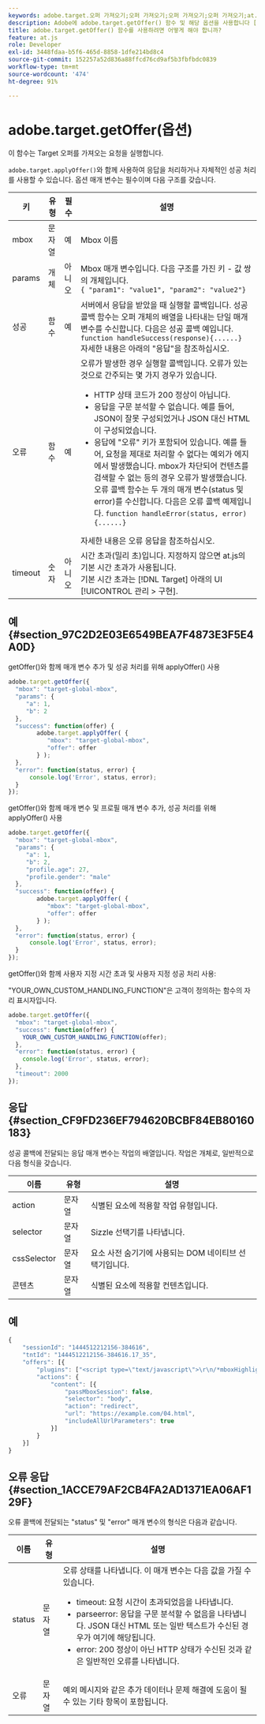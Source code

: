 ```yaml
---
keywords: adobe.target.오퍼 가져오기;오퍼 가져오기;오퍼 가져오기;오퍼 가져오기;at.js;함수;함수
description: Adobe에 adobe.target.getOffer() 함수 및 해당 옵션을 사용합니다 [!DNL Target] at.js 라이브러리를 사용하여 가져오기 요청을 실행합니다. [!DNL Target] 오퍼.
title: adobe.target.getOffer() 함수를 사용하려면 어떻게 해야 합니까?
feature: at.js
role: Developer
exl-id: 3448fdaa-b5f6-465d-8858-1dfe214bd8c4
source-git-commit: 152257a52d836a88ffcd76cd9af5b3fbfbdc0839
workflow-type: tm+mt
source-wordcount: '474'
ht-degree: 91%

---
```


# adobe.target.getOffer(옵션)

이 함수는 Target 오퍼를 가져오는 요청을 실행합니다.

`adobe.target.applyOffer()`와 함께 사용하여 응답을 처리하거나 자체적인 성공 처리를 사용할 수 있습니다. 옵션 매개 변수는 필수이며 다음 구조를 갖습니다.

| 키 | 유형 | 필수 | 설명 |
|--- |--- |--- |--- |
| mbox | 문자열 | 예 | Mbox 이름 |
| params | 개체 | 아니오 | Mbox 매개 변수입니다. 다음 구조를 가진 키 - 값 쌍의 개체입니다.<br>`{ "param1": "value1", "param2": "value2"}` |
| 성공 | 함수 | 예 | 서버에서 응답을 받았을 때 실행할 콜백입니다. 성공 콜백 함수는 오퍼 개체의 배열을 나타내는 단일 매개 변수를 수신합니다. 다음은 성공 콜백 예입니다.<br>`function handleSuccess(response){......}`<br>자세한 내용은 아래의 &quot;응답&quot;을 참조하십시오. |
| 오류 | 함수 | 예 | 오류가 발생한 경우 실행할 콜백입니다. 오류가 있는 것으로 간주되는 몇 가지 경우가 있습니다.<ul><li>HTTP 상태 코드가 200 정상이 아닙니다.</li><li>응답을 구문 분석할 수 없습니다. 예를 들어, JSON이 잘못 구성되었거나 JSON 대신 HTML이 구성되었습니다.</li><li>응답에 &quot;오류&quot; 키가 포함되어 있습니다. 예를 들어, 요청을 제대로 처리할 수 없다는 예외가 에지에서 발생했습니다. mbox가 차단되어 컨텐츠를 검색할 수 없는 등의 경우 오류가 발생했습니다. 오류 콜백 함수는 두 개의 매개 변수(status 및 error)를 수신합니다. 다음은 오류 콜백 예제입니다. `function handleError(status, error){......}`</li></ul>자세한 내용은 오류 응답을 참조하십시오. |
| timeout | 숫자 | 아니오 | 시간 초과(밀리 초)입니다. 지정하지 않으면 at.js의 기본 시간 초과가 사용됩니다.<br>기본 시간 초과는 [!DNL Target] 아래의 UI [!UICONTROL 관리 > 구현]. |

## 예 {#section_97C2D2E03E6549BEA7F4873E3F5E4A0D}

getOffer()와 함께 매개 변수 추가 및 성공 처리를 위해 applyOffer() 사용

```javascript
adobe.target.getOffer({   
  "mbox": "target-global-mbox", 
  "params": { 
     "a": 1, 
     "b": 2 
  }, 
  "success": function(offer) {           
        adobe.target.applyOffer( {  
           "mbox": "target-global-mbox", 
           "offer": offer  
        } ); 
  },   
  "error": function(status, error) {           
      console.log('Error', status, error); 
  } 
});
```

getOffer()와 함께 매개 변수 및 프로필 매개 변수 추가, 성공 처리를 위해 applyOffer() 사용

```javascript
adobe.target.getOffer({   
  "mbox": "target-global-mbox", 
  "params": { 
     "a": 1, 
     "b": 2, 
     "profile.age": 27, 
     "profile.gender": "male" 
  }, 
  "success": function(offer) {           
        adobe.target.applyOffer( {  
           "mbox": "target-global-mbox", 
           "offer": offer  
        } ); 
  },   
  "error": function(status, error) {           
      console.log('Error', status, error); 
  } 
});
```

getOffer()와 함께 사용자 지정 시간 초과 및 사용자 지정 성공 처리 사용:

&quot;YOUR_OWN_CUSTOM_HANDLING_FUNCTION&quot;은 고객이 정의하는 함수의 자리 표시자입니다.

```javascript
adobe.target.getOffer({     
  "mbox": "target-global-mbox",   
  "success": function(offer) { 
    YOUR_OWN_CUSTOM_HANDLING_FUNCTION(offer);   
  }, 
  "error": function(status, error) {                 
    console.log('Error', status, error);   
  },   
  "timeout": 2000 
});
```

## 응답 {#section_CF9FD236EF794620BCBF84EB80160183}

성공 콜백에 전달되는 응답 매개 변수는 작업의 배열입니다. 작업은 개체로, 일반적으로 다음 형식을 갖습니다.

| 이름 | 유형 | 설명 |
|--- |--- |--- |
| action | 문자열 | 식별된 요소에 적용할 작업 유형입니다. |
| selector | 문자열 | Sizzle 선택기를 나타냅니다. |
| cssSelector | 문자열 | 요소 사전 숨기기에 사용되는 DOM 네이티브 선택기입니다. |
| 콘텐츠 | 문자열 | 식별된 요소에 적용할 컨텐츠입니다. |

## 예

```javascript
{ 
    "sessionId": "1444512212156-384616", 
    "tntId": "1444512212156-384616.17_35", 
    "offers": [{ 
        "plugins": ["<script type=\"text/javascript\">\r\n/*mboxHighlight+ (1of2) v1 ==> Response Plugin*/\r\nwindow.ttMETA=(typeof(window.ttMETA)!='undefined')?window.ttMETA:[];window.ttMETA.push({'mbox':'target-global-mbox','campaign':'at: redirect ootb','experience':'Experience B','offer':'/at_redirect_ootb/experiences/1/pages/0/1442082890250'});window.ttMBX=function(x){var mbxList=[];for(i=0;i<ttMETA.length;i++){if(ttMETA[i].mbox==x.getName()){mbxList.push(ttMETA[i])}}return mbxList[x.getId()]}\r\n</script>"], 
        "actions": { 
            "content": [{ 
                "passMboxSession": false, 
                "selector": "body", 
                "action": "redirect", 
                "url": "https://example.com/04.html", 
                "includeAllUrlParameters": true 
            }] 
        } 
    }] 
}
```

## 오류 응답 {#section_1ACCE79AF2CB4FA2AD1371EA06AF129F}

오류 콜백에 전달되는 &quot;status&quot; 및 &quot;error&quot; 매개 변수의 형식은 다음과 같습니다.

| 이름 | 유형 | 설명 |
|--- |--- |--- |
| status | 문자열 | 오류 상태를 나타냅니다. 이 매개 변수는 다음 값을 가질 수 있습니다.<ul><li>timeout: 요청 시간이 초과되었음을 나타냅니다.</li><li>parseerror: 응답을 구문 분석할 수 없음을 나타냅니다. JSON 대신 HTML 또는 일반 텍스트가 수신된 경우가 여기에 해당됩니다.</li><li>error: 200 정상이 아닌 HTTP 상태가 수신된 것과 같은 일반적인 오류를 나타냅니다.</li></ul> |
| 오류 | 문자열 | 예외 메시지와 같은 추가 데이터나 문제 해결에 도움이 될 수 있는 기타 항목이 포함됩니다. |
